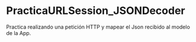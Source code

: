 # PracticaURLSession_JSONDecoder
Practica realizando una petición HTTP y mapear el Json recibido al modelo de la App.
